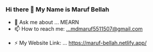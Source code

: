 ### Hi there 👋 My Name is Maruf Bellah

<!-- Here are some ideas to get you started: -->

<!-- - 🔭 I’m currently working on ... -->
<!-- - 🌱 I’m currently learning ... -->
<!-- - 👯 I’m looking to collaborate on ... -->
<!-- - 🤔 I’m looking for help with ... -->
- 💬 Ask me about ... MEARN
- 📫 How to reach me: ...mdmaruf5511507@gmail.com
<!-- - 😄 Pronouns: ... -->
- ⚡ My Website Link: ... https://maruf-bellah.netlify.app/
